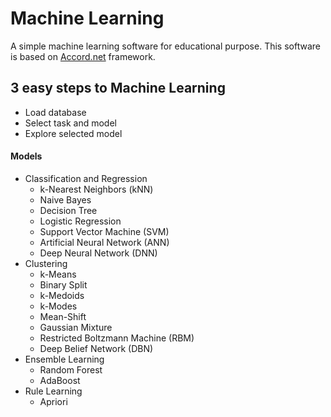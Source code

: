 ﻿# Machine Learning
A simple machine learning software for educational purpose. This software is based on [Accord.net](https://http://accord-framework.net/) framework.
## 3 easy steps to Machine Learning
- Load database
- Select task and model
- Explore selected model

#### Models
- Classification and Regression
  - k-Nearest Neighbors (kNN)
  - Naive Bayes
  - Decision Tree
  - Logistic Regression
  - Support Vector Machine (SVM)
  - Artificial Neural Network (ANN)
  - Deep Neural Network (DNN)
- Clustering
  - k-Means
  - Binary Split
  - k-Medoids
  - k-Modes
  - Mean-Shift
  - Gaussian Mixture
  - Restricted Boltzmann Machine (RBM)
  - Deep Belief Network (DBN)
- Ensemble Learning
  - Random Forest
  - AdaBoost
- Rule Learning
  - Apriori